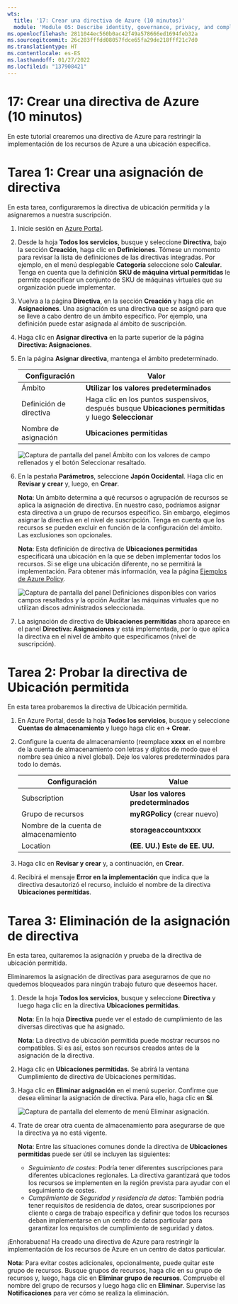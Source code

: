 ```yaml
---
wts:
  title: '17: Crear una directiva de Azure (10 minutos)'
  module: 'Module 05: Describe identity, governance, privacy, and compliance features'
ms.openlocfilehash: 2811044ec560b0ac42f49a578666ed1694feb32a
ms.sourcegitcommit: 26c283fffdd08057fdce65fa29de218fff21c7d0
ms.translationtype: HT
ms.contentlocale: es-ES
ms.lasthandoff: 01/27/2022
ms.locfileid: "137908421"
---
```

# <a name="17---create-an-azure-policy-10-min"></a>17: Crear una directiva de Azure (10 minutos)

En este tutorial crearemos una directiva de Azure para restringir la implementación de los recursos de Azure a una ubicación específica.

# <a name="task-1-create-a-policy-assignment"></a>Tarea 1: Crear una asignación de directiva 

En esta tarea, configuraremos la directiva de ubicación permitida y la asignaremos a nuestra suscripción. 

1. Inicie sesión en [Azure Portal](https://portal.azure.com).

2. Desde la hoja **Todos los servicios**, busque y seleccione **Directiva**, bajo la sección **Creación**, haga clic en **Definiciones**.  Tómese un momento para revisar la lista de definiciones de las directivas integradas. Por ejemplo, en el menú desplegable **Categoría** seleccione solo **Calcular**. Tenga en cuenta que la definición **SKU de máquina virtual permitidas** le permite especificar un conjunto de SKU de máquinas virtuales que su organización puede implementar.

3. Vuelva a la página **Directiva**, en la sección **Creación** y haga clic en **Asignaciones**. Una asignación es una directiva que se asignó para que se lleve a cabo dentro de un ámbito específico. Por ejemplo, una definición puede estar asignada al ámbito de suscripción. 

4. Haga clic en **Asignar directiva** en la parte superior de la página **Directiva: Asignaciones**.

5. En la página **Asignar directiva**, mantenga el ámbito predeterminado.

      | Configuración | Valor | 
    | --- | --- |
    | Ámbito| **Utilizar los valores predeterminados**|
    | Definición de directiva | Haga clic en los puntos suspensivos, después busque **Ubicaciones permitidas** y luego **Seleccionar** |
    | Nombre de asignación | **Ubicaciones permitidas** |
    
    ![Captura de pantalla del panel Ámbito con los valores de campo rellenados y el botón Seleccionar resaltado. ](../images/1402.png)
6. En la pestaña **Parámetros**, seleccione **Japón Occidental**. Haga clic en **Revisar y crear** y, luego, en **Crear**.

    **Nota**: Un ámbito determina a qué recursos o agrupación de recursos se aplica la asignación de directiva. En nuestro caso, podríamos asignar esta directiva a un grupo de recursos específico. Sin embargo, elegimos asignar la directiva en el nivel de suscripción. Tenga en cuenta que los recursos se pueden excluir en función de la configuración del ámbito. Las exclusiones son opcionales.

    **Nota**: Esta definición de directiva de **Ubicaciones permitidas** especificará una ubicación en la que se deben implementar todos los recursos. Si se elige una ubicación diferente, no se permitirá la implementación. Para obtener más información, vea la página [Ejemplos de Azure Policy](https://docs.microsoft.com/en-us/azure/governance/policy/samples/index).

   ![Captura de pantalla del panel Definiciones disponibles con varios campos resaltados y la opción Auditar las máquinas virtuales que no utilizan discos administrados seleccionada.](../images/1403.png)

9. La asignación de directiva de **Ubicaciones permitidas** ahora aparece en el panel **Directiva: Asignaciones** y está implementada, por lo que aplica la directiva en el nivel de ámbito que especificamos (nivel de suscripción).

# <a name="task-2-test-allowed-location-policy"></a>Tarea 2: Probar la directiva de Ubicación permitida

En esta tarea probaremos la directiva de Ubicación permitida. 

1. En Azure Portal, desde la hoja **Todos los servicios**, busque y seleccione **Cuentas de almacenamiento** y luego haga clic en **+ Crear**.

2. Configure la cuenta de almacenamiento (reemplace **xxxx** en el nombre de la cuenta de almacenamiento con letras y dígitos de modo que el nombre sea único a nivel global). Deje los valores predeterminados para todo lo demás. 

    | Configuración | Value | 
    | --- | --- |
    | Subscription | **Usar los valores predeterminados** |
    | Grupo de recursos | **myRGPolicy** (crear nuevo) |
    | Nombre de la cuenta de almacenamiento | **storageaccountxxxx** |
    | Location | **(EE. UU.) Este de EE. UU.** |

3. Haga clic en **Revisar y crear** y, a continuación, en **Crear**. 

4. Recibirá el mensaje **Error en la implementación** que indica que la directiva desautorizó el recurso, incluido el nombre de la directiva **Ubicaciones permitidas**.

# <a name="task-3-delete-the-policy-assignment"></a>Tarea 3: Eliminación de la asignación de directiva

En esta tarea, quitaremos la asignación y prueba de la directiva de ubicación permitida. 

Eliminaremos la asignación de directivas para asegurarnos de que no quedemos bloqueados para ningún trabajo futuro que deseemos hacer.

1. Desde la hoja **Todos los servicios**, busque y seleccione **Directiva** y luego haga clic en la directiva **Ubicaciones permitidas**.

    **Nota**: En la hoja **Directiva** puede ver el estado de cumplimiento de las diversas directivas que ha asignado.

    **Nota**: La directiva de ubicación permitida puede mostrar recursos no compatibles. Si es así, estos son recursos creados antes de la asignación de la directiva.
 
2. Haga clic en **Ubicaciones permitidas**. Se abrirá la ventana Cumplimiento de directiva de Ubicaciones permitidas.

3. Haga clic en **Eliminar asignación** en el menú superior. Confirme que desea eliminar la asignación de directiva. Para ello, haga clic en **Sí**.

   ![Captura de pantalla del elemento de menú Eliminar asignación.](../images/1407.png)

4. Trate de crear otra cuenta de almacenamiento para asegurarse de que la directiva ya no está vigente.

    **Nota**: Entre las situaciones comunes donde la directiva de **Ubicaciones permitidas** puede ser útil se incluyen las siguientes: 
    - *Seguimiento de costes*: Podría tener diferentes suscripciones para diferentes ubicaciones regionales. La directiva garantizará que todos los recursos se implementen en la región prevista para ayudar con el seguimiento de costes. 
    - *Cumplimiento de Seguridad y residencia de datos*: También podría tener requisitos de residencia de datos, crear suscripciones por cliente o carga de trabajo específica y definir que todos los recursos deban implementarse en un centro de datos particular para garantizar los requisitos de cumplimiento de seguridad y datos.

¡Enhorabuena! Ha creado una directiva de Azure para restringir la implementación de los recursos de Azure en un centro de datos particular.

**Nota**: Para evitar costes adicionales, opcionalmente, puede quitar este grupo de recursos. Busque grupos de recursos, haga clic en su grupo de recursos y, luego, haga clic en **Eliminar grupo de recursos**. Compruebe el nombre del grupo de recursos y luego haga clic en **Eliminar**. Supervise las **Notificaciones** para ver cómo se realiza la eliminación.
